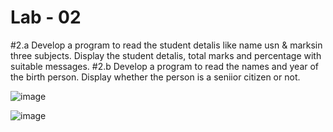 # Lab - 02

#2.a Develop a program to read the student detalis like name usn & marksin three subjects. Display the student detalis, total marks and percentage with suitable messages.
#2.b Develop a program to read the names and year of the birth person. Display whether the person is a seniior citizen or not.

![image](https://github.com/user-attachments/assets/7fb1b970-1e47-4a04-acbe-26d30868be88)

![image](https://github.com/user-attachments/assets/c60f5d3f-e459-4d3c-9046-c97bc977e0b4)
